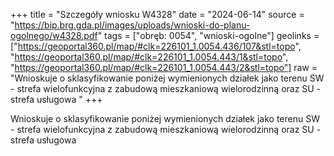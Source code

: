 +++
title = "Szczegóły wniosku W4328"
date = "2024-06-14"
source = "https://bip.brg.gda.pl/images/uploads/wnioski-do-planu-ogolnego/w4328.pdf"
tags = ["obręb: 0054", "wnioski-ogolne"]
geolinks = ["https://geoportal360.pl/map/#clk=226101_1.0054.436/107&stl=topo", "https://geoportal360.pl/map/#clk=226101_1.0054.443/1&stl=topo", "https://geoportal360.pl/map/#clk=226101_1.0054.443/2&stl=topo"]
raw = "Wnioskuje o sklasyfikowanie poniżej wymienionych działek jako terenu SW - strefa wielofunkcyjna z zabudową mieszkaniową wielorodzinną oraz SU - strefa usługowa "
+++

Wnioskuje o sklasyfikowanie poniżej wymienionych działek jako terenu SW - strefa
wielofunkcyjna z zabudową mieszkaniową wielorodzinną oraz SU - strefa usługowa



